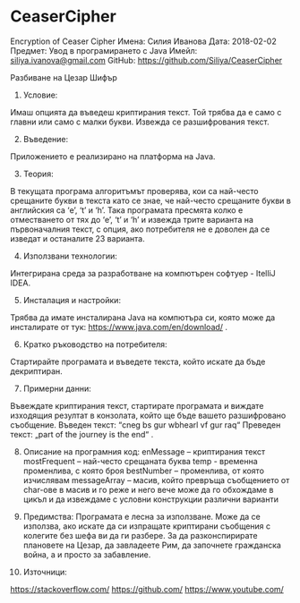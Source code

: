 # CeaserCipher
Encryption of Ceaser Cipher
Имена: Силия Иванова
Дата: 2018-02-02
Предмет: Увод в програмирането с Java
Имейл: siliya.ivanova@gmail.com
GitHub: https://github.com/Siliya/CeaserCipher 

Разбиване на Цезар Шифър

1.	Условие:

Имаш опцията да въведеш криптирания текст. Той трябва да е само с главни или само с малки букви.
Извежда се разшифрования текст.

2.	Въведение:

Приложението е реализирано на платформа на Java.


3.	Теория:

В текущата програма алгоритъмът проверява, кои са най-често срещаните букви в текста като се знае, че най-често срещаните букви в английския са ‘e’, ‘t’ и ‘h’. Така програмата пресмята колко е отместването от тях до ‘e’, ‘t’ и ‘h’ и извежда трите варианта на първоначалния текст, с опция, ако потребителя не е доволен да се изведат и останалите 23 варианта. 

4.	Използвани технологии: 

Интегрирана среда за разработване на компютърен софтуер - ItelliJ IDEA.

5.	Инсталация и настройки:

Трябва да имате инсталирана Java на компютъра си, която може да инсталирате от тук: https://www.java.com/en/download/ .

6.	Кратко ръководство на потребителя:

Стартирайте програмата и въведете текста, който искате да бъде декриптиран. 

7.	Примерни данни:

Въвеждате криптирания текст, стартирате програмата и виждате изходящия резултат в конзолата, който ще бъде вашето разшифровано съобщение. 
Въведен текст: “cneg bs gur wbhearl vf gur raq“ 
Преведен текст: „part of the journey is the end“ .

8.	Описание на програмния код:
enMessage – криптирания текст
mostFrequent – най-често срещаната буква
temp -  временна променлива, с която броя 
bestNumber – променлива, от която изчислявам
messageArray – масив, който превръща съобщението от char-ове в масив и го реже и него вече може да го обхождаме в цикъл и да извеждаме с условни конструкции различни варианти 

9.	Предимства:
Програмата е лесна за използване. Може да се използва, ако искате да си изпращате криптирани съобщения с колегите без шефа ви да ги разбере. За да разконспирирате плановете на Цезар, да завладеете Рим, да започнете гражданска война, а и просто за забавление. 

10.	Източници: 

https://stackoverflow.com/
https://github.com/
https://www.youtube.com/


